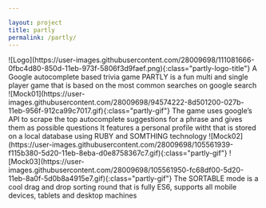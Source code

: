 ```yaml
---

layout: project
title: partly
permalink: /partly/
---
```

 <span class="page" id="page0">
   <span class="page-content page-content-introduction partly-text">
     <span class="partly-introduction">
       <span class="partly-content-title">
        <span class="partly-title-image">
        ![Logo](https://user-images.githubusercontent.com/28009698/111081666-0fbc4d80-850d-11eb-973f-5806f3d9faef.png){:class="partly-logo-title"}
        </span>
       </span>
       <span class="sub-title"> A Google autocomplete based trivia game </span>
       <!-- <span class="partly-page0-decorative-squere-shadow">hi</span> -->
       <span class="partly-text-main">
        <!-- (EDIT!!!!) Partly was built during a 9 week workshop aimed to cultivate a startup oriented mindset to developing and creating an online application -->
        PARTLY is a fun multi and single player game that is based on the most common searches on google search
       </span>
     </span>
   </span>
</span>
  <span class="page" id="page1">
    <span class="page-content1 page-content page-content-right">
      <span class="partly-gif-container-1" id="partly-gif-container-1">
         ![Mock01](https://user-images.githubusercontent.com/28009698/94574222-8d501200-027b-11eb-956f-912ca99c7017.gif){:class="partly-gif"}
      </span>
      <span class="partly-text-background-1">
        <span class="partly-text partly-text-right partly-text-1">
          The game uses google’s API to scrape the top autocomplete suggestions for a phrase and gives them as possible questions
        </span>
      </span>
    </span>
 </span>
 <span class="page" id="page2">
    <span class="page-content2 page-content page-content-left">
      <span class="partly-text-background-2">
        <span class="partly-text partly-text-left partly-text-2">
          It features a personal profile witht that is stored on a local database using RUBY and SOMTHING technology
        </span>
      </span>
      <span class="partly-gif-container-2" id="partly-gif-container-1">
         ![Mock02](https://user-images.githubusercontent.com/28009698/105561939-f115b380-5d20-11eb-8eba-d0e8758367c7.gif){:class="partly-gif"}
      </span>
    </span>
 </span>
 <span class="page" id="page3">
    <span class="page-content3 page-content page-content-right">
      <span class="partly-gif-container-3" id="partly-gif-container-1">
          ![Mock03](https://user-images.githubusercontent.com/28009698/105561950-fc68df00-5d20-11eb-8a0f-5d0b8a4915e7.gif){:class="partly-gif"}
      </span>
      <span class="partly-text-background-3">
        <span class="partly-text partly-text-right partly-text-3">
          The SORTABLE mode is a cool drag and drop sorting round
          that is fully ES6, supports all mobile devices, tablets
          and desktop machines
        </span>
      </span>
    </span>
 </span>



